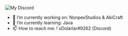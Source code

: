 ![My Discord](https://discord-readme-badge.vercel.app/api?id=799016259970269224)

- 🔭 I’m currently working on: NonpexStudios & AkiCraft
- 🌱 I’m currently learning: Java
- 📫 How to reach me: ! xDolarlar#9262 (Discord)
